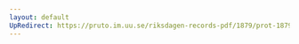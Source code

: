 ```yaml
---
layout: default
UpRedirect: https://pruto.im.uu.se/riksdagen-records-pdf/1879/prot-1879--fk--038.pdf
---
```

